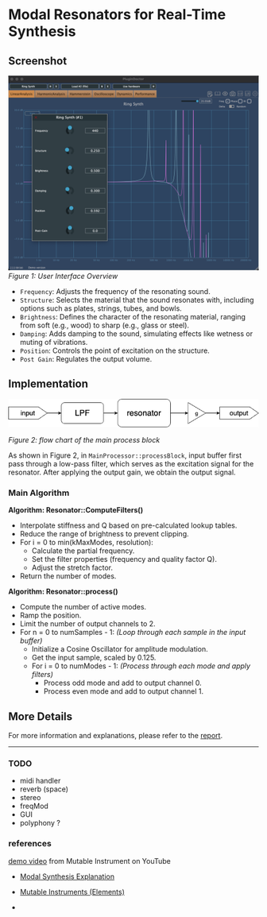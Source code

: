 <!-- # audio programming project -->

# Modal Resonators for Real-Time Synthesis
<!-- 
### Features of [Rings resonator](https://pichenettes.github.io/mutable-instruments-documentation/modules/rings/) (Three resonator models)
1. **Modal resonator** (features are below)
2. **Sympathetic strings**, modelled by a network of comb filters. (TODO)
3. **String with non-linearity/dispersion** (comb filter with multimode filter and non-linearities in the loop). (TODO)

#### (main)[Modal resonator](https://pichenettes.github.io/mutable-instruments-documentation/modules/elements/#modal-resonator)
- Internally uses 64 zero-delay feedback state variable filters.
- **Coarse**, fine and FM frequency controls.
- **Geometry**: Interpolates through a collection of structures, including plates, strings, tubes, bowls.
- **Brightness**. Specifies the character of the material the resonating structure is made of – from wood to glass, from nylon to steel.
- **Damping**. Adds damping to the sound – simulates a wet material or the muting of the vibrations.
- **Position**. Specifies at which point the structure is excited.
- **Space**. Creates an increasingly rich stereo output by capturing the sound at two different points of the structure, and then adds more space through algorithmic reverberation. -->


## Screenshot
![UI Screenshot](docs/UI.png)
*Figure 1: User Interface Overview*

- `Frequency`: Adjusts the frequency of the resonating sound.
- `Structure`: Selects the material that the sound resonates with, including options such as plates, strings, tubes, and bowls.
- `Brightness`: Defines the character of the resonating material, ranging from soft (e.g., wood) to sharp (e.g., glass or steel).
- `Damping`: Adds damping to the sound, simulating effects like wetness or muting of vibrations.
- `Position`: Controls the point of excitation on the structure.
- `Post Gain`: Regulates the output volume.


## Implementation

![main processing block](docs/report/processBlock.png)

*Figure 2: flow chart of the main process block*

As shown in Figure 2, in `MainProcessor::processBlock`, input buffer first pass through a low-pass filter, which serves as the excitation signal for the resonator. After applying the output gain, we obtain the output signal.

### Main Algorithm

**Algorithm: Resonator::ComputeFilters()**

- Interpolate stiffness and Q based on pre-calculated lookup tables.
- Reduce the range of brightness to prevent clipping.
- For i = 0 to min(kMaxModes, resolution):
  - Calculate the partial frequency.
  - Set the filter properties (frequency and quality factor Q).
  - Adjust the stretch factor.
- Return the number of modes.


**Algorithm: Resonator::process()**

- Compute the number of active modes.
- Ramp the position.
- Limit the number of output channels to 2.
- For n = 0 to numSamples - 1:  *(Loop through each sample in the input buffer)*
  - Initialize a Cosine Oscillator for amplitude modulation.
  - Get the input sample, scaled by 0.125.
  - For i = 0 to numModes - 1:  *(Process through each mode and apply filters)*
    - Process odd mode and add to output channel 0.
    - Process even mode and add to output channel 1.



## More Details

For more information and explanations, please refer to the [report](docs/report/APP_Report.pdf).




---



### TODO
- midi handler
- reverb (space)
- stereo 
- freqMod
- GUI
- polyphony ? 


### references
[demo video](https://www.youtube.com/watch?v=m27jSpFIRqA) from Mutable Instrument on YouTube

- [Modal Synthesis Explanation](https://nathan.ho.name/posts/exploring-modal-synthesis/)

- [Mutable Instruments (Elements)](https://pichenettes.github.io/mutable-instruments-documentation/modules/elements/manual/)

- 